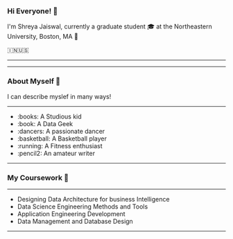 ### Hi Everyone! 👋 

I'm Shreya Jaiswal, currently a graduate student :mortar_board: at the Northeastern University, Boston, MA :school:

🇮🇳:us:
<hr>
<hr>

### About Myself :princess:
I can describe myslef in many ways!
<hr>


<ul>
<li> :books: A Studious kid 
<li> :book: A Data Geek 
<li> :dancers: A passionate dancer 
<li> :basketball: A Basketball player 
<li> :running: A Fitness enthusiast 
<li> :pencil2: An amateur writer  
</ul>

<hr>

### My Coursework :notebook:
<hr>
<ul>
<li> Designing Data Architecture for business Intelligence
<li> Data Science Engineering Methods and Tools
<li> Application Engineering Development
<li> Data Management and Database Design

</ul>

<hr>



<!--
**ShreyaJaiswal1604/ShreyaJaiswal1604** is a ✨ _special_ ✨ repository because its `README.md` (this file) appears on your GitHub profile.

Here are some ideas to get you started:

- 🔭 I’m currently working on ...
- 🌱 I’m currently learning ...
- 👯 I’m looking to collaborate on ...
- 🤔 I’m looking for help with ...
- 💬 Ask me about ...
- 📫 How to reach me: ...
- 😄 Pronouns: ...
- ⚡ Fun fact: ...
-->
